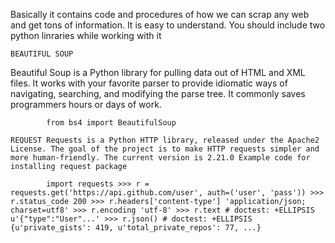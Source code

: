 Basically it contains code and procedures of how we can scrap any web and get tons of information. It is easy to understand. You should include two python linraries while working with it

    BEAUTIFUL SOUP

Beautiful Soup is a Python library for pulling data out of HTML and XML files. It works with your favorite parser to provide idiomatic ways of navigating, searching, and modifying the parse tree. It commonly saves programmers hours or days of work.

            from bs4 import BeautifulSoup

    REQUEST Requests is a Python HTTP library, released under the Apache2 License. The goal of the project is to make HTTP requests simpler and more human-friendly. The current version is 2.21.0 Example code for installing request package

            import requests >>> r = requests.get('https://api.github.com/user', auth=('user', 'pass')) >>> r.status_code 200 >>> r.headers['content-type'] 'application/json; charset=utf8' >>> r.encoding 'utf-8' >>> r.text # doctest: +ELLIPSIS u'{"type":"User"...' >>> r.json() # doctest: +ELLIPSIS {u'private_gists': 419, u'total_private_repos': 77, ...}

